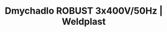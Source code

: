 ---
Filename: "dmychadlo-robust-3x400v50hz"
Link: "file:/Users/vinayakpatel/Downloads/www.weldplast.cz/dmychadlo-robust-3x400v50hz"
product_name: "Dmychadlo ROBUST3 x 400 V / 50 Hz, 1200 l/min, 8 kPa"
product_id: "Obj. číslo:103.429"
title: "Dmychadlo ROBUST 3x400V/50Hz | Weldplast"
product_desc: "Navzdory svým malým rozměrům je Leister ROBUST velmi výkonné dmychadlo použitelné i při vysokých teplotách okolního prostředí až 60ºC. Díky efektivní protihlukové izolaci dosahuje nízké úrovně hlučnosti.Kompaktní design, vysoký výkonS hlukovou izolacíLze ho upevnit do jakékoliv poziceVhodný pro nepřetřžitý provozSlouží jako zdroj vzduchu pro ruční přístroje DIODE PID/S, WELDING PEN R/S a LABOR S"
product_specs: "Značka konformity, Třída ochrany I, Třída ochrany (IEC 60529)IP 54, NapětíV~3 x 400, PříkonW250, FrekvenceHz50 / 60, Průtok vzduchul/min1200 - 1300, Statický tlakPa8000 / 10500, Úroveň hlučnosti LpAdB62, Rozměry (D x Š x V)mm255 x 221 x 221, Hmotnostkg8 (s kabelem 3 m), Výstupní otvor (vnější ø)ø mm38, Vstupní otvor (vnější)ø mm38, Max. teplota prostředí°C60, Max. vstupní teplota vzduchu°C60"
product_downloads: "KATALOG DESKOVÝCH MATERIÁLŮ stáhnout , TECHNOLOGIE HORKÉHO VZDUCHU - katalog stáhnout , ROBUST - montážní rozměry stáhnout , ROBUST - produktový list stáhnout , ROBUST - manuál stáhnout"
href: "https://www.weldplast.cz/files/katalog-deskovych-materialu-cz.pdf, https://www.weldplast.cz/files/katalog-deskovych-materialu-cz.pdf, https://www.weldplast.cz/files/katalog-ph-web.pdf, https://www.weldplast.cz/files/katalog-ph-web.pdf, https://www.weldplast.cz/files/robust-montazni-rozmery-leister.pdf, https://www.weldplast.cz/files/robust-montazni-rozmery-leister.pdf, https://www.weldplast.cz/files/robust-produktovy-list.pdf, https://www.weldplast.cz/files/robust-produktovy-list.pdf, https://www.weldplast.cz/files/robust-manual-cz.pdf, https://www.weldplast.cz/files/robust-manual-cz.pdf"
p_desc_2: "Navzdory svým malým rozměrům je Leister ROBUST velmi výkonné dmychadlo použitelné i při vysokých teplotách okolního prostředí až 60ºC. Díky efektivní protihlukové izolaci dosahuje nízké úrovně hlučnosti.Kompaktní design, vysoký výkonS hlukovou izolacíLze ho upevnit do jakékoliv poziceVhodný pro nepřetřžitý provozSlouží jako zdroj vzduchu pro ruční přístroje DIODE PID/S, WELDING PEN R/S a LABOR S"
accessories: "Hadice vzduchová, ø 14/20 mm, PVCKlapka regulace vzduchu, ø 38/40 mm, ručníHadice vzduchová, ø 19 mm, PVCKlapka regulace vzduchu, ø 38/40 mm, ovládaná tlak.vzduchemAdaptér, 1x vstup ø 38 mm, 2x výstup ø 19 mmAdaptér, 1x vstup ø 38 mm, 2x výstup ø 38 mmSpona hadice, ø 19 mmSpona hadice, ø 60 mmHadice vzduchová, ø 38 mm, PVCAdaptér, 1x vstup ø 36 mm, 3x výstup ø 14 mmZátka plastová, ø 19 mmZátka plastová, ø 38 mmKondenzátor rozběhu, 60uF/450V (ROBUST 110V)Frekvenční měnič M 100-012230 V / do 750 W (ROBUST,SILENCE,ASO)Filtr sání, nerez (ROBUST)nerez, ROBUST, Dmychadlo MONO 6 SYSTEM230 V / 50 Hz, 250-600 l/min, 3,6 kPaDmychadlo AIRPACK400 V / 50 Hz, 3500 l / min, 29 kPaDmychadlo ASO230 V / 50 Hz, 13 500 l/min, 1,6 kPaDmychadlo ASO3 x 400 V / 50Hz, 13 500 l/min, 1,6 kPaDmychadlo SILENCE230 V / 50 Hz, 4700 l / min, 1 kPaDmychadlo SILENCE3 x 400 V / 50 Hz, 4700 l/ min, 1kPaDmychadlo ROBUST230 V / 50 Hz, 1200 l/min, 8 kPa, s kabelem 3 m a eurozástrčkou"
similar_products: "Dmychadlo MONO 6 SYSTEM230 V / 50 Hz, 250-600 l/min, 3,6 kPaDmychadlo AIRPACK400 V / 50 Hz, 3500 l / min, 29 kPaDmychadlo ASO230 V / 50 Hz, 13 500 l/min, 1,6 kPaDmychadlo ASO3 x 400 V / 50Hz, 13 500 l/min, 1,6 kPaDmychadlo SILENCE230 V / 50 Hz, 4700 l / min, 1 kPaDmychadlo SILENCE3 x 400 V / 50 Hz, 4700 l/ min, 1kPaDmychadlo ROBUST230 V / 50 Hz, 1200 l/min, 8 kPa, s kabelem 3 m a eurozástrčkou"
---